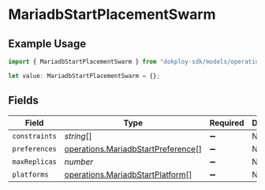 # MariadbStartPlacementSwarm

## Example Usage

```typescript
import { MariadbStartPlacementSwarm } from "dokploy-sdk/models/operations";

let value: MariadbStartPlacementSwarm = {};
```

## Fields

| Field                                                                                    | Type                                                                                     | Required                                                                                 | Description                                                                              |
| ---------------------------------------------------------------------------------------- | ---------------------------------------------------------------------------------------- | ---------------------------------------------------------------------------------------- | ---------------------------------------------------------------------------------------- |
| `constraints`                                                                            | *string*[]                                                                               | :heavy_minus_sign:                                                                       | N/A                                                                                      |
| `preferences`                                                                            | [operations.MariadbStartPreference](../../models/operations/mariadbstartpreference.md)[] | :heavy_minus_sign:                                                                       | N/A                                                                                      |
| `maxReplicas`                                                                            | *number*                                                                                 | :heavy_minus_sign:                                                                       | N/A                                                                                      |
| `platforms`                                                                              | [operations.MariadbStartPlatform](../../models/operations/mariadbstartplatform.md)[]     | :heavy_minus_sign:                                                                       | N/A                                                                                      |